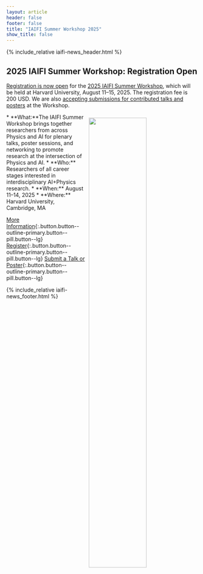 ```yaml
---
layout: article
header: false
footer: false
title: "IAIFI Summer Workshop 2025"
show_title: false
--- 
```



{% include_relative iaifi-news_header.html %}

## 2025 IAIFI Summer Workshop: Registration Open

[Registration is now open](https://buy.stripe.com/fZe9Ci53xfX90eceVb) for the [2025 IAIFI Summer Workshop](https://iaifi.org/summer-workshop), which will be held at Harvard University, August 11–15, 2025. The registration fee is 200 USD. We are also [accepting submissions for contributed talks and posters](https://app.smartsheet.com/b/form/dcec880db8f149ef84792b4d34b7fd7d) at the Workshop.

<img src="https://iaifi.org/images/summer-workshop-logo_2025.png" align="right" style="max-width:5990px;width:55%" hspace="10" vspace="10"> 
* **What:**The IAIFI Summer Workshop brings together researchers from across Physics and AI for plenary talks, poster sessions, and networking to promote research at the intersection of Physics and AI.
* **Who:** Researchers of all career stages interested in interdisciplinary AI+Physics research. 
* **When:** August 11–14, 2025
* **Where:** Harvard University, Cambridge, MA

[More Information](/summer-workshop.html){:.button.button--outline-primary.button--pill.button--lg} [Register](https://buy.stripe.com/fZe9Ci53xfX90eceVb){:.button.button--outline-primary.button--pill.button--lg}  [Submit a Talk or Poster](https://app.smartsheet.com/b/form/dcec880db8f149ef84792b4d34b7fd7d){:.button.button--outline-primary.button--pill.button--lg}

{% include_relative iaifi-news_footer.html %}
